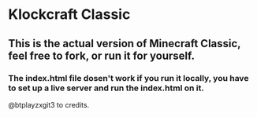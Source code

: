 # Klockcraft Classic
## This is the actual version of Minecraft Classic, feel free to fork, or run it for yourself.
### The index.html file dosen't work if you run it locally, you have to set up a live server and run the index.html on it.
@btplayzxgit3 to credits.
